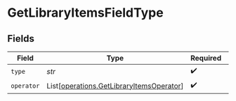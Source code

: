 # GetLibraryItemsFieldType


## Fields

| Field                                                                                          | Type                                                                                           | Required                                                                                       | Description                                                                                    | Example                                                                                        |
| ---------------------------------------------------------------------------------------------- | ---------------------------------------------------------------------------------------------- | ---------------------------------------------------------------------------------------------- | ---------------------------------------------------------------------------------------------- | ---------------------------------------------------------------------------------------------- |
| `type`                                                                                         | *str*                                                                                          | :heavy_check_mark:                                                                             | N/A                                                                                            | tag                                                                                            |
| `operator`                                                                                     | List[[operations.GetLibraryItemsOperator](../../models/operations/getlibraryitemsoperator.md)] | :heavy_check_mark:                                                                             | N/A                                                                                            |                                                                                                |